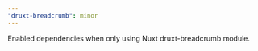 ```yaml
---
"druxt-breadcrumb": minor
---
```


Enabled dependencies when only using Nuxt druxt-breadcrumb module.
